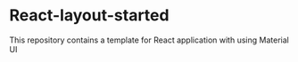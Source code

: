 # React-layout-started
This repository contains a template for React application with using Material UI
